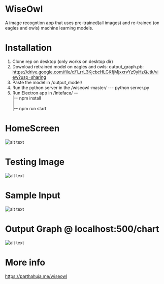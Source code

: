 # WiseOwl 
A image recogntion app that uses pre-trained(all images) and re-trained (on eagles and owls) machine learning models. 
# Installation 
1) Clone rep on desktop (only works on desktop dir) 
2) Download retrained model on eagles and owls: output_graph.pb: https://drive.google.com/file/d/1_rrL3KjcbcHLGKfjMjxxrvYz9yHzQJtk/view?usp=sharing
3) Paste the model in /output_model/
4) Run the python server in the /wiseowl-master/ ---  python server.py
5) Run Electron app in /Inteface/ --</br>
                                   |-- npm install </br>
                                   |</br>
                                   |-- npm run start</br>

# HomeScreen 
![alt text](https://parthahuja.me/assets/wiseowl/wiseowl_2.png)

# Testing Image 
![alt text](https://parthahuja.me/assets/wiseowl/wiseowl_1.png)

# Sample Input 
![alt text](https://parthahuja.me/assets/wiseowl/wiesowl_4.jpeg)

# Output Graph @ localhost:500/chart
![alt text](https://parthahuja.me/assets/wiseowl/wiseowl_3.png)

# More info 
https://parthahuja.me/wiseowl
